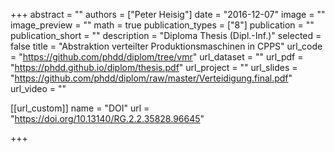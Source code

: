 +++
abstract = ""
authors = ["Peter Heisig"]
date = "2016-12-07"
image = ""
image_preview = ""
math = true
publication_types = ["8"]
publication = ""
publication_short = ""
description = "Diploma Thesis (Dipl.-Inf.)"
selected = false
title = "Abstraktion verteilter Produktionsmaschinen in CPPS"
url_code = "https://github.com/phdd/diplom/tree/vmr"
url_dataset = ""
url_pdf = "https://phdd.github.io/diplom/thesis.pdf"
url_project = ""
url_slides = "https://github.com/phdd/diplom/raw/master/Verteidigung.final.pdf"
url_video = ""

[[url_custom]]
name = "DOI"
url = "https://doi.org/10.13140/RG.2.2.35828.96645"

+++

